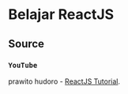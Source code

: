 # Belajar ReactJS

## Source

### `YouTube`
prawito hudoro - [ReactJS Tutorial](https://www.youtube.com/playlist?list=PLU4DS8KR-LJ03qEsHn9zV4qdhcWtusBqb).
